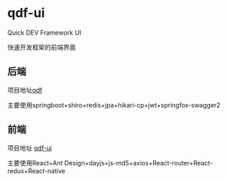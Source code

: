 # qdf-ui
Quick DEV Framework UI

快速开发框架的前端界面

## 后端

项目地址[qdf](https://github.com/zhangbokang/qdf)

主要使用springboot+shiro+redis+jpa+hikari-cp+jwt+springfox-swagger2

## 前端

项目地址 [qdf-ui](https://github.com/zhangbokang/qdf-ui)

主要使用React+Ant Design+dayjs+js-md5+axios+React-router+React-redux+React-native

